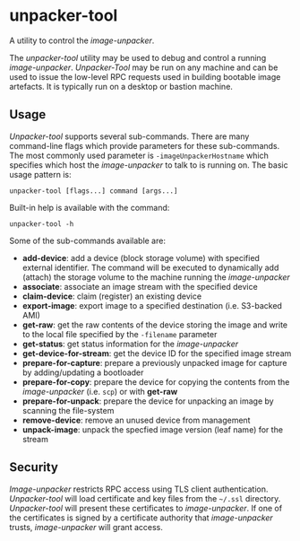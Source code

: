 # unpacker-tool
A utility to control the *image-unpacker*.

The *unpacker-tool* utility may be used to debug and control a running
*image-unpacker*.
*Unpacker-Tool* may be run on any machine and can be used to issue the low-level
RPC requests used in building bootable image artefacts. It is typically run on a
desktop or bastion machine.

## Usage
*Unpacker-tool* supports several sub-commands. There are many command-line flags
which provide parameters for these sub-commands. The most commonly used
parameter is `-imageUnpackerHostname` which specifies which host the
*image-unpacker* to talk to is running on. The basic usage pattern is:

```
unpacker-tool [flags...] command [args...]
```

Built-in help is available with the command:

```
unpacker-tool -h
```

Some of the sub-commands available are:

- **add-device**: add a device (block storage volume) with specified external
                  identifier. The command will be executed to dynamically add
                  (attach) the storage volume to the machine running the
                  *image-unpacker*
- **associate**: associate an image stream with the specified device
- **claim-device**: claim (register) an existing device
- **export-image**: export image to a specified destination (i.e. S3-backed AMI)
- **get-raw**: get the raw contents of the device storing the image and write to
               the local file specified by the `-filename` parameter
- **get-status**: get status information for the *image-unpacker*
- **get-device-for-stream**: get the device ID for the specified image stream
- **prepare-for-capture**: prepare a previously unpacked image for capture by
                           adding/updating a bootloader
- **prepare-for-copy**: prepare the device for copying the contents from the
                        *image-unpacker* (i.e. `scp`) or with **get-raw**
- **prepare-for-unpack**: prepare the device for unpacking an image by scanning
                          the file-system
- **remove-device**: remove an unused device from management
- **unpack-image**: unpack the specfied image version (leaf name) for the stream

## Security
*Image-unpacker* restricts RPC access using TLS client authentication.
*Unpacker-tool* will load certificate and key files from the `~/.ssl`
directory. *Unpacker-tool* will present these certificates to *image-unpacker*.
If one of the certificates is signed by a certificate authority
that *image-unpacker* trusts, *image-unpacker* will grant access.
